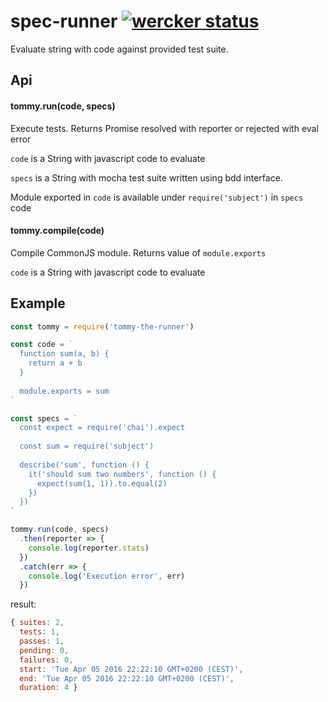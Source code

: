 # spec-runner [![wercker status](https://app.wercker.com/status/a9ef7c315f4b1d5c637896ca2ddd4ced/s/master "wercker status")](https://app.wercker.com/project/bykey/a9ef7c315f4b1d5c637896ca2ddd4ced)

Evaluate string with code against provided test suite.

## Api

#### tommy.run(code, specs)

Execute tests. Returns Promise resolved with reporter or rejected with eval error

`code` is a String with javascript code to evaluate 

`specs` is a String with mocha test suite written using bdd interface.

Module exported in `code` is available under `require('subject')` in `specs` code 


#### tommy.compile(code)

Compile CommonJS module. Returns value of `module.exports`

`code` is a String with javascript code to evaluate 

## Example

```javascript
const tommy = require('tommy-the-runner')

const code = `
  function sum(a, b) {
    return a + b
  }
  
  module.exports = sum
`

const specs = `
  const expect = require('chai').expect
  
  const sum = require('subject')
  
  describe('sum', function () {
    it('should sum two numbers', function () {
      expect(sum(1, 1)).to.equal(2)
    })
  })
`

tommy.run(code, specs)
  .then(reporter => {
    console.log(reporter.stats)
  })
  .catch(err => {
    console.log('Execution error', err)
  })
```

result: 
```javascript
{ suites: 2,
  tests: 1,
  passes: 1,
  pending: 0,
  failures: 0,
  start: 'Tue Apr 05 2016 22:22:10 GMT+0200 (CEST)',
  end: 'Tue Apr 05 2016 22:22:10 GMT+0200 (CEST)',
  duration: 4 }
```
